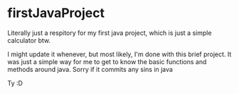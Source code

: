 # firstJavaProject
Literally just a respitory for my first java project, which is just a simple calculator btw.

I might update it whenever, but most likely, I'm done with this brief project.
It was just a simple way for me to get to know the basic functions and methods around java.
Sorry if it commits any sins in java

Ty :D
